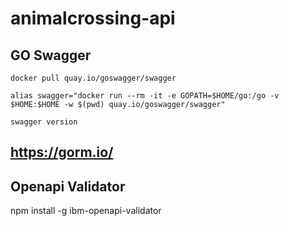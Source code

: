 # animalcrossing-api






##  GO Swagger




`docker pull quay.io/goswagger/swagger`



`alias swagger="docker run --rm -it -e GOPATH=$HOME/go:/go -v $HOME:$HOME -w $(pwd) quay.io/goswagger/swagger"`


`swagger version`




## https://gorm.io/



## Openapi Validator 

npm install -g ibm-openapi-validator




